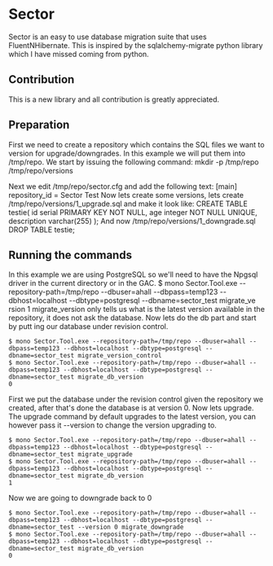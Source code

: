 # Sector
Sector is an easy to use database migration suite that uses FluentNHibernate. This is inspired by the sqlalchemy-migrate python library which I have missed coming from python.
## Contribution
This is a new library and all contribution is greatly appreciated.
## Preparation
First we need to create a repository which contains the SQL files we want to version for upgrade/downgrades. In this example we will put them into /tmp/repo. We start by issuing the following command:
    mkdir -p /tmp/repo /tmp/repo/versions

Next we edit /tmp/repo/sector.cfg and add the following text:
    [main]
    repository_id = Sector Test
Now lets create some versions, lets create /tmp/repo/versions/1_upgrade.sql and make it look like:
    CREATE TABLE testie(
        id serial PRIMARY KEY NOT NULL,        age integer NOT NULL UNIQUE,
        description varchar(255)
    );
And now /tmp/repo/versions/1_downgrade.sql
    DROP TABLE testie;

## Running the commands
In this example we are using PostgreSQL so we'll need to have the Npgsql driver in the current directory or in the GAC.
    $ mono Sector.Tool.exe --repository-path=/tmp/repo --dbuser=ahall --dbpass=temp123 --dbhost=localhost --dbtype=postgresql --dbname=sector_test migrate_ve
rsion    1
migrate_version only tells us what is the latest version available in the repository, it does not ask the database. Now lets do the db part and start by putt
ing our database under revision control.

    $ mono Sector.Tool.exe --repository-path=/tmp/repo --dbuser=ahall --dbpass=temp123 --dbhost=localhost --dbtype=postgresql --dbname=sector_test migrate_version_control
    $ mono Sector.Tool.exe --repository-path=/tmp/repo --dbuser=ahall --dbpass=temp123 --dbhost=localhost --dbtype=postgresql --dbname=sector_test migrate_db_version
    0

First we put the database under the revision control given the repository we created, after that's done the database is at version 0. Now lets upgrade. The upgrade command by default upgrades to the latest version, you can however pass it --version <ver> to change the version upgrading to.

    $ mono Sector.Tool.exe --repository-path=/tmp/repo --dbuser=ahall --dbpass=temp123 --dbhost=localhost --dbtype=postgresql --dbname=sector_test migrate_upgrade
    $ mono Sector.Tool.exe --repository-path=/tmp/repo --dbuser=ahall --dbpass=temp123 --dbhost=localhost --dbtype=postgresql --dbname=sector_test migrate_db_version
    1

Now we are going to downgrade back to 0

    $ mono Sector.Tool.exe --repository-path=/tmp/repo --dbuser=ahall --dbpass=temp123 --dbhost=localhost --dbtype=postgresql --dbname=sector_test --version 0 migrate_downgrade
    $ mono Sector.Tool.exe --repository-path=/tmp/repo --dbuser=ahall --dbpass=temp123 --dbhost=localhost --dbtype=postgresql --dbname=sector_test migrate_db_version
    0
